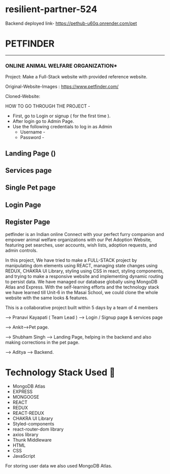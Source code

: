 # resilient-partner-524
Backend deployed link- https://pethub-u60q.onrender.com/pet

# PETFINDER

-----
###  ONLINE ANIMAL WELFARE ORGANIZATION* 

Project: Make a Full-Stack website with provided reference website.

Original-Website-Images : https://www.petfinder.com/

Cloned-Website: 

HOW TO GO THROUGH THE PROJECT -
- First, go to Login or signup ( for the first time ).
- After login go to Admin Page.
- Use the following credentials to log in as Admin
   - Username -  
   - Password -  

## Landing Page ()



## Services page

## Single Pet page


## Login Page



## Register Page



petfinder is an Indian online Connect with your perfect furry companion and empower animal welfare organizations with our Pet Adoption Website, featuring pet searches, user accounts, wish lists, adoption requests, and admin controls.

In this project, We have tried to make a FULL-STACK project by manipulating dom elements using REACT, managing state changes using REDUX, CHAKRA UI Library, styling using CSS in react, styling components, and trying to make a responsive website and implementing dynamic routing to persist data. We have managed our database globally using MongoDB Atlas and Express. With the self-learning efforts and the technology stack we have learned till Unit-6 in the Masai School, we could clone the whole website with the same looks & features.

This is a collaborative project built within 5 days by a team of 4 members 

-->  Pranavi Kayapati ( Team Lead ) --> Login / Signup page & services page


-->   Ankit-->Pet page.


-->  Shubham Singh  --> Landing Page, helping in the backend and also making corrections in the pet page.


-->  Aditya  --> Backend.



# Technology Stack Used 🌟
* MongoDB Atlas
* EXPRESS
* MONGOOSE
* REACT
* REDUX
* REACT-REDUX
* CHAKRA UI Library
* Styled-components
* react-router-dom library
* axios library
* Thunk Middleware
* HTML
* CSS
* JavaScript

For storing user data we also used MongoDB Atlas.
